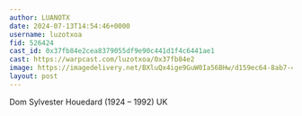 ```yaml
---
author: LUANOTX
date: 2024-07-13T14:54:46+0000
username: luzotxoa
fid: 526424
cast_id: 0x37fb84e2cea8379055df9e90c441d1f4c6441ae1
cast: https://warpcast.com/luzotxoa/0x37fb84e2
image: https://imagedelivery.net/BXluQx4ige9GuW0Ia56BHw/d159ec64-8ab7-43b0-5b97-c078dcc5be00/original
layout: post
---
```

Dom Sylvester Houedard (1924 – 1992) UK  

<img src='https://imagedelivery.net/BXluQx4ige9GuW0Ia56BHw/d159ec64-8ab7-43b0-5b97-c078dcc5be00/original' alt='' referrerpolicy='no-referrer'/>